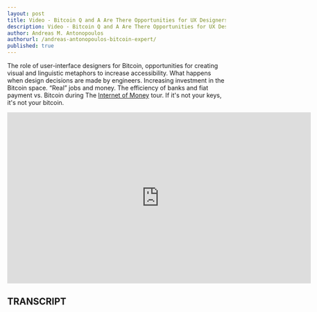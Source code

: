 ```yaml
---
layout: post
title: Video - Bitcoin Q and A Are There Opportunities for UX Designers in Bitcoin
description: Video - Bitcoin Q and A Are There Opportunities for UX Designers in Bitcoin
author: Andreas M. Antonopoulos
authorurl: /andreas-antonopoulos-bitcoin-expert/
published: true
---
```


<p>The role of user-interface designers for Bitcoin, opportunities for creating visual and linguistic metaphors to increase accessibility. What happens when design decisions are made by engineers. Increasing investment in the Bitcoin space. “Real” jobs and money. The efficiency of banks and fiat payment vs. Bitcoin during The <a href="/video-introduction-future-of-money/">Internet of Money</a> tour. If it's not your keys, it's not your bitcoin.</p>

<center><iframe width="700" height="394" src="https://www.youtube.com/embed/zGknxl_dlrI?list=PLPQwGV1aLnTsHvzevl9BAUlfsfwFfU7aP" frameborder="0" allowfullscreen></iframe></center>

<h2>TRANSCRIPT</h2>
